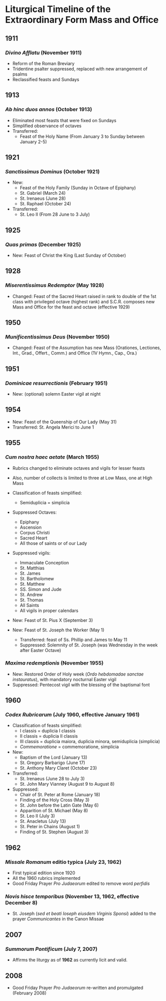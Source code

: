 # Liturgical Timeline of the Extraordinary Form Mass and Office

1911
----
### *Divino Afflatu* (November 1911)
* Reform of the Roman Breviary
* Tridentine psalter suppressed, replaced with new arrangement of psalms
* Reclassified feasts and Sundays

1913
----
### *Ab hinc duos annos* (October 1913)
  * Eliminated most feasts that were fixed on Sundays
  * Simplified observance of octaves
  * Transferred:
    * Feast of the Holy Name (From January 3 to Sunday between January 2-5)

1921
----
### *Sanctissimus Dominus* (October 1921)
  * New:
    * Feast of the Holy Family (Sunday in Octave of Epiphany)
    * St. Gabriel (March 24)
    * St. Irenaeus (June 28)
    * St. Raphael (October 24)
  * Transferred:
    * St. Leo II (From 28 June to 3 July)

1925
----
### *Quas primas* (December 1925)
  * New: Feast of Christ the King (Last Sunday of October)

1928
----
### *Miserentissimus Redemptor* (May 1928) 
  * Changed: Feast of the Sacred Heart raised in rank to double of the 1st class with privileged octave (highest rank) and S.C.R. composes new Mass and Office for the feast and octave (effective 1929)

1950
----
### *Munificentissimus Deus* (November 1950)
  * Changed: Feast of the Assumption has new Mass (Orationes, Lectiones, Int., Grad., Offert., Comm.) and Office (1V Hymn., Cap., Ora.)

1951
----
### *Dominicae resurrectionis* (February 1951)
  * New: (optional) solemn Easter vigil at night

1954
----
* New: Feast of the Queenship of Our Lady (May 31)
* Transferred: St. Angela Merici to June 1

1955
----
### *Cum nostra haec aetate* (March 1955)
  * Rubrics changed to eliminate octaves and vigils for lesser feasts
  * Also, number of collects is limited to three at Low Mass, one at High Mass
  * Classification of feasts simplified:
    * Semiduplicia = simplicia
  * Suppressed Octaves:
    * Epiphany
    * Ascension
    * Corpus Christi
    * Sacred Heart
    * All those of saints or of our Lady
  * Suppressed vigils:
    * Immaculate Conception
    * St. Matthias
    * St. James
    * St. Bartholomew
    * St. Matthew
    * SS. Simon and Jude
    * St. Andrew
    * St. Thomas
    * All Saints
    * All vigils in proper calendars
  * New: Feast of St. Pius X (September 3)

* New: Feast of St. Joseph the Worker (May 1)
  * Transferred: feast of Ss. Phillip and James to May 11
  * Suppressed: Solemnity of St. Joseph (was Wednesday in the week after Easter Octave)

### *Maxima redemptionis* (November 1955)
  * New: Restored Order of Holy week (*Ordo hebdomadae sanctae instauratus*), with mandatory nocturnal Easter vigil
  * Suppressed: Pentecost vigil with the blessing of the baptismal font

1960
----
### *Codex Rubricarum* (July 1960, effective January 1961)
  * Classification of feasts simplified:
    * I classis = duplicia I classis
    * II classis = duplicia II classis
    * III classis = duplicia maiora, duplicia minora, semiduplicia (simplicia)
    * *Commemoratione* = commemoratione, simplicia
  * New:
    * Baptism of the Lord (January 13)
    * St. Gregory Barbarigo (June 17)
    * St. Anthony Mary Claret (October 23)
  * Transferred:
    * St. Irenaeus (June 28 to July 3)
    * St. John Mary Vianney (August 9 to August 8)
  * Suppressed:
    * Chair of St. Peter at Rome (January 18)
    * Finding of the Holy Cross (May 3)
    * St. John before the Latin Gate (May 6)
    * Apparition of St. Michael (May 8)
    * St. Leo II (July 3)
    * St. Anacletus (July 13)
    * St. Peter in Chains (August 1)
    * Finding of St. Stephen (August 3)

1962
----
### *Missale Romanum* editio typica (July 23, 1962)
  * First typical edition since 1920
  * All the 1960 rubrics implemented
  * Good Friday Prayer *Pro Judaeorum* edited to remove word *perfidis*
### *Novis hisce temporibus* (November 13, 1962, effective December 8) 
  * St. Joseph (*sed et beati Ioseph eiusdem Virginis Sponsi*) added to the prayer *Communicantes* in the Canon Missae

2007
----
### *Summorum Pontificum* (July 7, 2007)
* Affirms the liturgy as of **1962** as currently licit and valid.
	
2008
----
* Good Friday Prayer *Pro Judaeorum* re-written and promulgated (February 2008)
